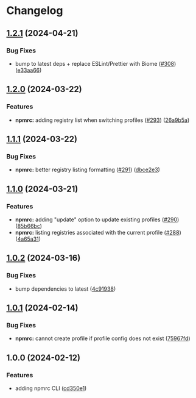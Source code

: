 # Changelog

## [1.2.1](https://github.com/aversini/node-cli/compare/npmrc-v1.2.0...npmrc-v1.2.1) (2024-04-21)


### Bug Fixes

* bump to latest deps + replace ESLint/Prettier with Biome ([#308](https://github.com/aversini/node-cli/issues/308)) ([e33aa66](https://github.com/aversini/node-cli/commit/e33aa66c0a1b95cc7fb9e10cdac2a60eefd309de))

## [1.2.0](https://github.com/aversini/node-cli/compare/npmrc-v1.1.1...npmrc-v1.2.0) (2024-03-22)


### Features

* **npmrc:** adding registry list when switching profiles ([#293](https://github.com/aversini/node-cli/issues/293)) ([26a9b5a](https://github.com/aversini/node-cli/commit/26a9b5a091ab0bfd5447d725bb10e29a57455731))

## [1.1.1](https://github.com/aversini/node-cli/compare/npmrc-v1.1.0...npmrc-v1.1.1) (2024-03-22)


### Bug Fixes

* **npmrc:** better registry listing formatting ([#291](https://github.com/aversini/node-cli/issues/291)) ([dbce2e3](https://github.com/aversini/node-cli/commit/dbce2e3ab8f0efe775dff56bfa62863030f58749))

## [1.1.0](https://github.com/aversini/node-cli/compare/npmrc-v1.0.2...npmrc-v1.1.0) (2024-03-21)


### Features

* **npmrc:** adding "update" option to update existing profiles ([#290](https://github.com/aversini/node-cli/issues/290)) ([85b66bc](https://github.com/aversini/node-cli/commit/85b66bc0b40fc47596c5e297abc9deedc8e63436))
* **npmrc:** listing registries associated with the current profile ([#288](https://github.com/aversini/node-cli/issues/288)) ([4a65a31](https://github.com/aversini/node-cli/commit/4a65a31519555da22b50a33a4365782ee48dbbcd))

## [1.0.2](https://github.com/aversini/node-cli/compare/npmrc-v1.0.1...npmrc-v1.0.2) (2024-03-16)


### Bug Fixes

* bump dependencies to latest ([4c91938](https://github.com/aversini/node-cli/commit/4c9193837c89d3aa9b4f82afa22e3f0668fdea6e))

## [1.0.1](https://github.com/aversini/node-cli/compare/npmrc-v1.0.0...npmrc-v1.0.1) (2024-02-14)


### Bug Fixes

* **npmrc:** cannot create profile if profile config does not exist ([75967fd](https://github.com/aversini/node-cli/commit/75967fd8ea0b3d5d57340c4b0e414d32268e1e1a))

## 1.0.0 (2024-02-12)


### Features

* adding npmrc CLI ([cd350e1](https://github.com/aversini/node-cli/commit/cd350e1a8160ade6ae8776dd6cfe19e0d736fe95))
